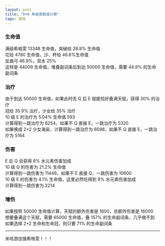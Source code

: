 ```yaml
---
layout: post
title: "0+0 希格雯数值计算"
tags: 游戏
---
```


### 生命值
满级希格雯 13348 生命值，突破给 28.8% 生命值  
花给 4780 生命值，沙、杯给 46.6%生命值  
反曲弓 46.9%，双水 25%  
这样是 44009 生命值，堆叠副词条后到达 50000 生命值，需要 44.9% 的生命副词条

### 治疗
由于到达 50000 生命值，如果此时先 Q 后 E 就能恰好叠满天赋，获得 30% 的治疗  
冠给 35.9% 治疗，少女给 35% 治疗  
10 级 E 的治疗为 5.04% 生命值 593  
计算得到一跳治疗为 6254，如果不 Q 直接 E，一跳治疗为 5320  
如果换成 2+2 少女海染，计算得到一跳治疗为 6098，如果不 Q 直接 E，一跳治疗为 5164

### 伤害
E 后 Q 会获得 8% 水元素伤害加成  
10 级 Q 的伤害为 21.2% 生命值  
计算得到一跳伤害为 11448，如果不 E 直接 Q，一跳伤害为 10600  
10 级 E 的伤害为 4.1% 生命值，这里必然吃得到 8% 水元素伤害加成  
计算得到一跳伤害为 2214

### 增伤
如果按照 50000 生命值计算，天赋的额外伤害是 1600，总额外伤害是 16000  
想要叠满这个天赋，需要 65000 生命值，叠 157% 的生命副词条，几乎做不到  
如果选择 2+2 生命和生命冠，则只要 71% 的生命副词条

---

米哈游加强希格雯！！！